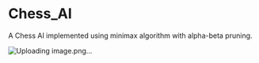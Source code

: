# Chess_AI
A Chess AI implemented using minimax algorithm with alpha-beta pruning.

![Uploading image.png…](https://www.google.com/url?sa=i&url=https%3A%2F%2Fwww.freecodecamp.org%2Fnews%2Fsimple-chess-ai-step-by-step-1d55a9266977%2F&psig=AOvVaw17jEGeMQKwzHcQByyXtRCg&ust=1690620234857000&source=images&cd=vfe&opi=89978449&ved=0CBEQjRxqFwoTCNDXsKeBsYADFQAAAAAdAAAAABAO](https://cdn-media-1.freecodecamp.org/images/1*96QEzhnsOkNqz7swB0qx8w.jpeg)https://cdn-media-1.freecodecamp.org/images/1*96QEzhnsOkNqz7swB0qx8w.jpeg)
